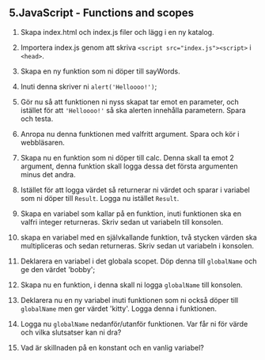 ## 5.JavaScript - Functions and scopes

1. Skapa index.html och index.js filer och lägg i en ny katalog.

1. Importera index.js genom att skriva ```<script src="index.js"><script>``` i ```<head>```.

1. Skapa en ny funktion som ni döper till sayWords.

1. Inuti denna skriver ni ```alert('Helloooo!')```;

1. Gör nu så att funktionen ni nyss skapat tar emot en parameter, och istället för att ```'Helloooo!'``` så ska alerten innehålla parametern. Spara och testa.

1. Anropa nu denna funktionen med valfritt argument. Spara och kör i webbläsaren.

1. Skapa nu en funktion som ni döper till calc. Denna skall ta emot 2 argument, denna funktion skall logga dessa det första argumenten minus det andra.

1. Istället för att logga värdet så returnerar ni värdet och sparar i variabel som ni döper till ```Result```. Logga nu istället ```Result```.

1. Skapa en variabel som kallar på en funktion, inuti funktionen ska en valfri integer returneras. Skriv sedan ut variabeln till konsolen.

1. skapa en variabel med en självkallande funktion, två stycken värden ska multipliceras och sedan returneras. Skriv sedan ut variabeln i konsolen.

1. Deklarera en variabel i det globala scopet. Döp denna till ```globalName``` och ge den värdet 'bobby';

1. Skapa nu en funktion, i denna skall ni logga ```globalName``` till konsolen.

1. Deklarera nu en ny variabel inuti funktionen som ni också döper till ```globalName``` men ger värdet 'kitty'. Logga denna i funktionen.

1. Logga nu ```globalName``` nedanför/utanför funktionen. Var får ni för värde och vilka slutsatser kan ni dra?

1. Vad är skillnaden på en konstant och en vanlig variabel?